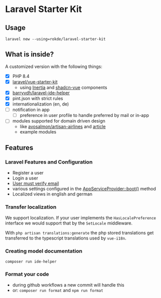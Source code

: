 # Laravel Starter Kit

## Usage

`laravel new --using=rokde/laravel-starter-kit`

## What is inside?

A customized version with the following things:

- [x] PHP 8.4
- [x] [laravel/vue-starter-kit](https://github.com/laravel/vue-starter-kit)
  - using [Inertia](https://inertiajs.com/) and [shadcn-vue](https://www.shadcn-vue.com/) components
- [x] [barryvdh/laravel-ide-helper](https://github.com/barryvdh/laravel-ide-helper)
- [x] pint.json with strict rules
- [x] internationalization (en, de)
- [ ] notification in app
  - [ ] preference in user profile to handle preferred by mail or in-app
- [ ] modules supported for domain driven design
  - like [avosalmon/artisan-airlines](https://github.com/avosalmon/artisan-airlines) and [article](https://pacific-nymphea-e41.notion.site/Modularizing-Inertia-Laracon-India-2025-1a6320a6974e8014b91ec08cc6b79c4e)
  - example modules

## Features

### Laravel Features and Configuration

- Register a user
- Login a user
- [User must verify email](https://laravel.com/docs/verification#model-preparation)
- various settings configured in the [AppServiceProvider::boot()](./blob/main/app/Providers/AppServiceProvider.php#L20) method
- Localized views in english and german

### Transfer localization

We support localization. If your user implements the `HasLocalePreference` interface we would support that by the `SetLocale` middleware.

With `php artisan translations:generate` the php stored translations get transferred to the typescript translations used by `vue-i18n`.

### Creating model documentation

`composer run ide-helper`

### Format your code

- during github workflows a new commit will handle this
- or: `composer run format` and `npm run format`
